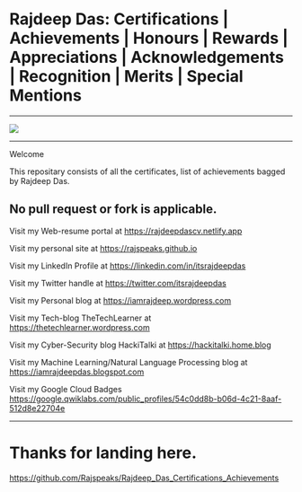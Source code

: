 # Rajdeep Das: Certifications | Achievements | Honours | Rewards | Appreciations | Acknowledgements | Recognition | Merits | Special Mentions

--------------------------------------------------------------------------------------------------------------------------------------------------------------------
<img src="https://github.com/Rajspeaks/Rajdeep_Das_Certifications_Achievements/blob/main/Header-Certification.jpg"> 

-------------------------------------------------------------------------------------------------------------------------------------------------------------------

Welcome

This repositary consists of all the certificates, list of achievements bagged by Rajdeep Das.

No pull request or fork is applicable. 
------------------------------------------------------------------------

Visit my Web-resume portal at https://rajdeepdascv.netlify.app 

Visit my personal site at https://rajspeaks.github.io

Visit my LinkedIn Profile at https://linkedin.com/in/itsrajdeepdas

Visit my Twitter handle at https://twitter.com/itsrajdeepdas

Visit my Personal blog at https://iamrajdeep.wordpress.com

Visit my Tech-blog TheTechLearner at https://thetechlearner.wordpress.com

Visit my Cyber-Security blog HackiTalki at https://hackitalki.home.blog

Visit my Machine Learning/Natural Language Processing blog at https://iamrajdeepdas.blogspot.com

Visit my Google Cloud Badges https://google.qwiklabs.com/public_profiles/54c0dd8b-b06d-4c21-8aaf-512d8e22704e

---------------------------------------------------------------------------------------------------------------------------

# Thanks for landing here.

https://github.com/Rajspeaks/Rajdeep_Das_Certifications_Achievements

